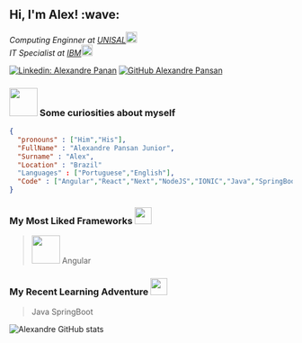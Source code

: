 <h2> Hi, I'm Alex! :wave:</h2>

<p><em>Computing Enginner at <a href="http://www.unisal.br">UNISAL</a><img src="https://media.giphy.com/media/IauL6LvGNlT3ffhcqq/giphy.gif" width="20"></br>IT Specialist at <a href="https://www.ibm.com">IBM</a><img src="https://media.giphy.com/media/MDyTYkWz3KmtnBAVTZ/giphy.gif" width="20"> 
</em></p>

[![Linkedin: Alexandre Panan](https://img.shields.io/badge/-alexandrepansan-blue?style=flat-square&logo=Linkedin&logoColor=white&link=https://www.linkedin.com/in/alexandrepansan/)](https://www.linkedin.com/in/alexandrepansan/)
[![GitHub Alexandre Pansan](https://img.shields.io/github/followers/AllePansan?label=follow&style=social)](https://github.com/AllePansan)


### <img src="https://media.giphy.com/media/5Lmn42BCOy99RaGRP7/giphy.gif" width="50"> Some curiosities about myself

```json
{
  "pronouns" : ["Him","His"],
  "FullName" : "Alexandre Pansan Junior",
  "Surname" : "Alex",
  "Location" : "Brazil"
  "Languages" : ["Portuguese","English"],
  "Code" : ["Angular","React","Next","NodeJS","IONIC","Java","SpringBoot"]
}

```

###  My Most Liked Frameworks <img src="https://media.giphy.com/media/y48SkxHgwDw9mlVrWv/giphy.gif" width="30">

> <img src="https://media.giphy.com/media/XEDIHHp3i8bVoEdxd7/giphy.gif" width="50">
> Angular

###  My Recent Learning Adventure <img src="https://media.giphy.com/media/nFMSTMoM01uVeFLv29/giphy.gif" width="30">

> Java SpringBoot

![Alexandre GitHub stats](https://github-readme-stats.vercel.app/api?username=AllePansan&show_icons=true&theme=transparent)
